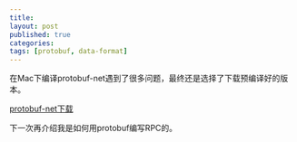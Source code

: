 ```yaml
---
title:
layout: post
published: true
categories: 
tags: [protobuf, data-format]
---
```


在Mac下编译protobuf-net遇到了很多问题，最终还是选择了下载预编译好的版本。

[protobuf-net下载](http://guileen.github.io/upload/protobuf-net-r668.zip)

下一次再介绍我是如何用protobuf编写RPC的。
